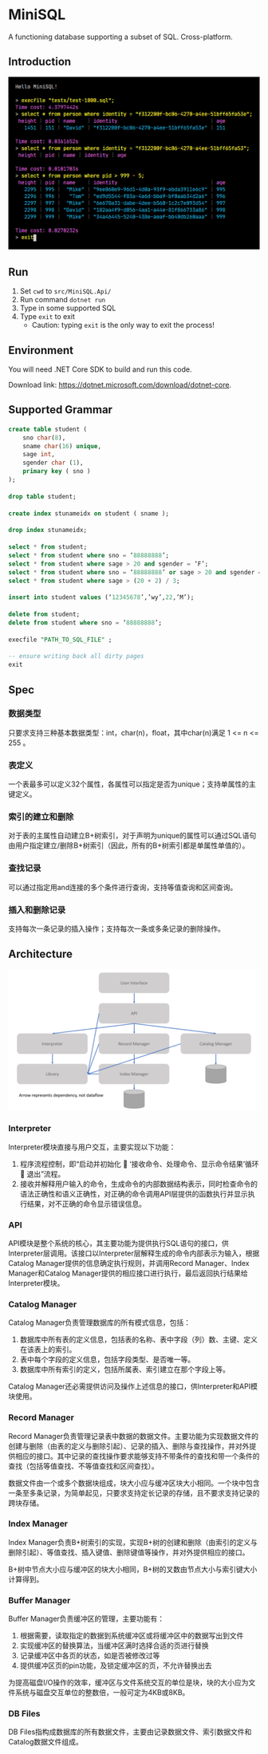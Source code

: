 # MiniSQL

A functioning database supporting a subset of SQL. Cross-platform.

## Introduction

![](img/2020-06-15-14-40-50.png)

## Run

1. Set `cwd` to `src/MiniSQL.Api/`
1. Run command `dotnet run`
1. Type in some supported SQL
1. Type `exit` to exit
    - Caution: typing `exit` is the only way to exit the process!

## Environment

You will need .NET Core SDK to build and run this code.

Download link: <https://dotnet.microsoft.com/download/dotnet-core>.

## Supported Grammar

```sql
create table student (
    sno char(8),
    sname char(16) unique,
    sage int,
    sgender char (1),
    primary key ( sno )
);

drop table student;

create index stunameidx on student ( sname );

drop index stunameidx;

select * from student;
select * from student where sno = ‘88888888’;
select * from student where sage > 20 and sgender = ‘F’;
select * from student where sno = ‘88888888’ or sage > 20 and sgender = ‘F’;
select * from student where sage > (20 + 2) / 3;

insert into student values (‘12345678’,’wy’,22,’M’);

delete from student;
delete from student where sno = ‘88888888’;

execfile "PATH_TO_SQL_FILE" ;

-- ensure writing back all dirty pages
exit
```

## Spec

### 数据类型

只要求支持三种基本数据类型：int，char(n)，float，其中char(n)满足 1 <= n <= 255 。

### 表定义

一个表最多可以定义32个属性，各属性可以指定是否为unique；支持单属性的主键定义。

### 索引的建立和删除

对于表的主属性自动建立B+树索引，对于声明为unique的属性可以通过SQL语句由用户指定建立/删除B+树索引（因此，所有的B+树索引都是单属性单值的）。

### 查找记录

可以通过指定用and连接的多个条件进行查询，支持等值查询和区间查询。

### 插入和删除记录

支持每次一条记录的插入操作；支持每次一条或多条记录的删除操作。

## Architecture

![](img/2020-06-15-13-47-03.png)

### Interpreter

Interpreter模块直接与用户交互，主要实现以下功能：

1.	程序流程控制，即“启动并初始化  ‘接收命令、处理命令、显示命令结果’循环  退出”流程。
2.	接收并解释用户输入的命令，生成命令的内部数据结构表示，同时检查命令的语法正确性和语义正确性，对正确的命令调用API层提供的函数执行并显示执行结果，对不正确的命令显示错误信息。

### API

API模块是整个系统的核心，其主要功能为提供执行SQL语句的接口，供Interpreter层调用。该接口以Interpreter层解释生成的命令内部表示为输入，根据Catalog Manager提供的信息确定执行规则，并调用Record Manager、Index Manager和Catalog Manager提供的相应接口进行执行，最后返回执行结果给Interpreter模块。

### Catalog Manager

Catalog Manager负责管理数据库的所有模式信息，包括：

1.	数据库中所有表的定义信息，包括表的名称、表中字段（列）数、主键、定义在该表上的索引。
2.	表中每个字段的定义信息，包括字段类型、是否唯一等。
3.	数据库中所有索引的定义，包括所属表、索引建立在那个字段上等。

Catalog Manager还必需提供访问及操作上述信息的接口，供Interpreter和API模块使用。

### Record Manager

Record Manager负责管理记录表中数据的数据文件。主要功能为实现数据文件的创建与删除（由表的定义与删除引起）、记录的插入、删除与查找操作，并对外提供相应的接口。其中记录的查找操作要求能够支持不带条件的查找和带一个条件的查找（包括等值查找、不等值查找和区间查找）。

数据文件由一个或多个数据块组成，块大小应与缓冲区块大小相同。一个块中包含一条至多条记录，为简单起见，只要求支持定长记录的存储，且不要求支持记录的跨块存储。

### Index Manager

Index Manager负责B+树索引的实现，实现B+树的创建和删除（由索引的定义与删除引起）、等值查找、插入键值、删除键值等操作，并对外提供相应的接口。

B+树中节点大小应与缓冲区的块大小相同，B+树的叉数由节点大小与索引键大小计算得到。

### Buffer Manager

Buffer Manager负责缓冲区的管理，主要功能有：

1.	根据需要，读取指定的数据到系统缓冲区或将缓冲区中的数据写出到文件
2.	实现缓冲区的替换算法，当缓冲区满时选择合适的页进行替换
3.	记录缓冲区中各页的状态，如是否被修改过等
4.	提供缓冲区页的pin功能，及锁定缓冲区的页，不允许替换出去

为提高磁盘I/O操作的效率，缓冲区与文件系统交互的单位是块，块的大小应为文件系统与磁盘交互单位的整数倍，一般可定为4KB或8KB。

### DB Files

DB Files指构成数据库的所有数据文件，主要由记录数据文件、索引数据文件和Catalog数据文件组成。
